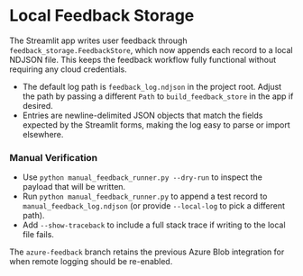 # Local Feedback Storage

The Streamlit app writes user feedback through `feedback_storage.FeedbackStore`,
which now appends each record to a local NDJSON file. This keeps the feedback
workflow fully functional without requiring any cloud credentials.

- The default log path is `feedback_log.ndjson` in the project root. Adjust the
  path by passing a different `Path` to `build_feedback_store` in the app if
  desired.
- Entries are newline-delimited JSON objects that match the fields expected by
  the Streamlit forms, making the log easy to parse or import elsewhere.

### Manual Verification

- Use `python manual_feedback_runner.py --dry-run` to inspect the payload that
  will be written.
- Run `python manual_feedback_runner.py` to append a test record to
  `manual_feedback_log.ndjson` (or provide `--local-log` to pick a different
  path).
- Add `--show-traceback` to include a full stack trace if writing to the local
  file fails.

The `azure-feedback` branch retains the previous Azure Blob integration for when
remote logging should be re-enabled.
